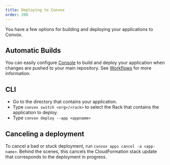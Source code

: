 ```yaml
---
title: Deploying to Convox
order: 200
---
```


You have a few options for building and deploying your applications to Convox.

## Automatic Builds

You can easily configure [Console](https://console.convox.com) to build and deploy your application when changes are pushed to your main repository. See [Workflows](/docs/workflows) for more information.

## CLI

* Go to the directory that contains your application.
* Type `convox switch <org>/<rack>` to select the Rack that contains the application to deploy.
* Type `convox deploy --app <appname>`

## Canceling a deployment

To cancel a bad or stuck deployment, run `convox apps cancel -a <app-name>`. Behind the scenes, this cancels the CloudFormation stack update that corresponds to the deployment in progress.
